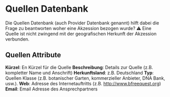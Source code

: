 <!-- TITLE: Quellen -->
<!-- SUBTITLE: Woher haben wir eine Akzession? -->

# Quellen Datenbank
Die Quellen Datenbank (auch Provider Datenbank genannt) hilft dabei die Frage zu beantworten woher eine Akzession bezogen wurde? :warning: Eine Quelle ist nicht zwingend mit der geografischen Herkunft der Akzession verbunden.
## Quellen Attribute
**Kürzel**: En Kürzel für die Quelle
**Beschreibung**: Details zur Quelle (z.B. kompletter Name und Anschrift)
**Herkunftsland**: z.B. Deutschland
**Typ**: Quellen Klasse (z.B. botanischer Garten, kommerzieller Anbieter, DNA Bank, usw.).
**Web**: Adresse des Internetauftritts (z.B. http://www.bfreequest.org)
**Email**: Email Adresse des Ansprechpartners
